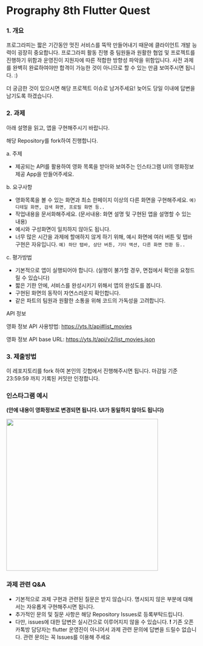 # Prography 8th Flutter Quest

### 1. 개요
프로그라피는 짧은 기간동안 멋진 서비스를 뚝딱 만들어내기 때문에 클라이언트 개발 능력이 굉장히 중요합니다. 프로그라피 활동 진행 중 팀원들과 원활한 협업 및 프로젝트를 진행하기 위함과 운영진이 지원자에 따른 적합한 방향성 파악을 위함입니다. 사전 과제를 완벽히 완료하여야만 합격이 가능한 것이 아니므로 할 수 있는 만큼 보여주시면 됩니다. :)

더 궁금한 것이 있으시면 해당 프로젝트 이슈로 남겨주세요! 늦어도 당일 이내에 답변을 남기도록 하겠습니다.

### 2. 과제
아래 설명을 읽고, 앱을 구현해주시기 바랍니다.

해당 Repository를 fork하여 진행합니다.

a. 주제
- 제공되는 API를 활용하여 영화 목록을 받아와 보여주는 인스타그램 UI의 영화정보 제공 App을 만들어주세요. 

b. 요구사항
- 영화목록을 볼 수 있는 화면과 최소 한페이지 이상의 다른 화면을 구현해주세요. `예) 디테일 화면, 검색 화면, 프로필 화면 등..`
- 작업내용을 문서화해주세요. (문서내용: 화면 설명 및 구현된 앱을 설명할 수 있는 내용)
- 예시와 구성화면이 일치하지 않아도 됩니다.
- 너무 많은 시간을 과제에 할애하지 않게 하기 위해, 예시 화면에 여러 버튼 및 탭바 구현은 자유입니다. `예) 하단 탭바, 상단 버튼, 기타 액션, 다른 화면 전환 등..`

c. 평가방법
- 기본적으로 앱이 실행되어야 합니다. (실행이 불가할 경우, 면접에서 확인을 요청드릴 수 있습니다)
- 짧은 기한 안에, 서비스를 완성시키기 위해서 앱의 완성도를 봅니다.
- 구현된 화면의 동작이 자연스러운지 확인합니다.
- 같은 파트의 팀원과 원활한 소통을 위해 코드의 가독성을 고려합니다.


API 정보

영화 정보 API 사용방법: https://yts.lt/api#list_movies

영화 정보 API base URL: https://yts.lt/api/v2/list_movies.json

### 3. 제출방법
이 레포지토리를 fork 하여 본인의 깃헙에서 진행해주시면 됩니다. 마감일 기준 23:59:59 까지 기록된 커밋만 인정합니다.

### 인스타그램 예시 
**(안에 내용이 영화정보로 변경되면 됩니다. UI가 동일하지 않아도 됩니다)**
<div>
  <img src="https://user-images.githubusercontent.com/13533884/215339992-6b4638b3-caa7-48fd-a079-dccc7ac596b2.PNG" width="400" />
</div>



### 과제 관련 Q&A
- 기본적으로 과제 구현과 관련된 질문은 받지 않습니다. 명시되지 않은 부분에 대해서는 자유롭게 구현해주시면 됩니다.
- 추가적인 문의 및 질문 사항은 해당 Repository Issues로 등록부탁드립니다.
- 다만, issues에 대한 답변은 실시간으로 이루어지지 않을 수 있습니다.
❗︎ 기존 오픈카톡방 담당자는 flutter 운영진이 아니어서 과제 관련 문의에 답변을 드릴수 없습니다. 관련 문의는 꼭 Issues를 이용해 주세요

